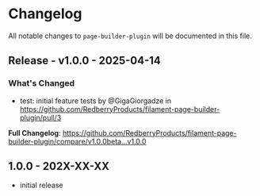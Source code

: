 # Changelog

All notable changes to `page-builder-plugin` will be documented in this file.

## Release - v1.0.0 - 2025-04-14

### What's Changed

* test: initial feature tests by @GigaGiorgadze in https://github.com/RedberryProducts/filament-page-builder-plugin/pull/3

**Full Changelog**: https://github.com/RedberryProducts/filament-page-builder-plugin/compare/v1.0.0beta...v1.0.0

## 1.0.0 - 202X-XX-XX

- initial release
